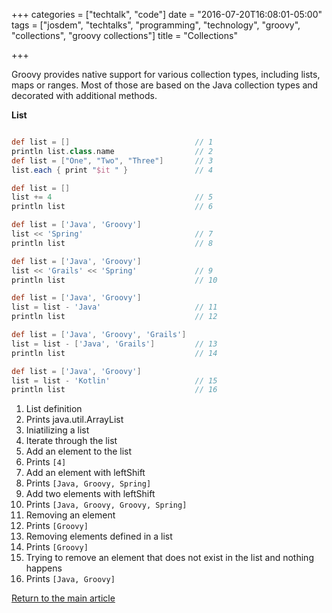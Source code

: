 +++
categories = ["techtalk", "code"]
date = "2016-07-20T16:08:01-05:00"
tags = ["josdem", "techtalks", "programming", "technology", "groovy", "collections", "groovy collections"]
title = "Collections"

+++

Groovy provides native support for various collection types, including lists, maps or ranges. Most of those are based on the Java collection types and decorated with additional methods.

**List**

```groovy

def list = []                            // 1
println list.class.name                  // 2
def list = ["One", "Two", "Three"]       // 3
list.each { print "$it " }               // 4

def list = []
list += 4                                // 5
println list                             // 6

def list = ['Java', 'Groovy']
list << 'Spring'                         // 7
println list                             // 8

def list = ['Java', 'Groovy']
list << 'Grails' << 'Spring'             // 9
println list                             // 10

def list = ['Java', 'Groovy']
list = list - 'Java'                     // 11
println list                             // 12

def list = ['Java', 'Groovy', 'Grails']
list = list - ['Java', 'Grails']         // 13
println list                             // 14

def list = ['Java', 'Groovy']
list = list - 'Kotlin'                   // 15
println list                             // 16
```

1. List definition
2. Prints java.util.ArrayList
3. Iniatilizing a list
4. Iterate through the list
5. Add an element to the list
6. Prints `[4]`
7. Add an element with leftShift
8. Prints `[Java, Groovy, Spring]`
9. Add two elements with leftShift
10. Prints `[Java, Groovy, Groovy, Spring]`
11. Removing an element
12. Prints `[Groovy]`
13. Removing elements defined in a list
14. Prints `[Groovy]`
15. Trying to remove an element that does not exist in the list and nothing happens
16. Prints `[Java, Groovy]`


[Return to the main article](/techtalk/groovy)
